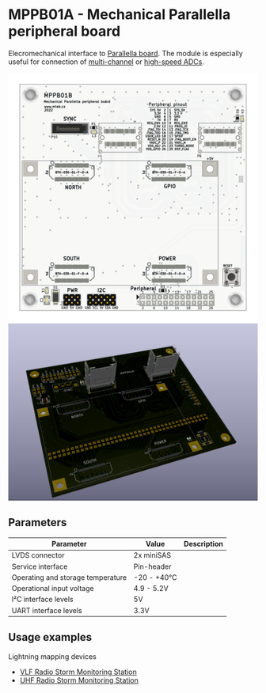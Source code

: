 # MPPB01A -  Mechanical Parallella peripheral board

Elecromechanical interface to [Parallella board](https://parallella.org/). The module is especially useful for connection of [multi-channel](https://github.com/mlab-modules/ADCoctoSPI01) or [high-speed ADCs](https://www.mlab.cz/module/ADCdual01A). 

![MPPB01B](doc/gen/img/MPPB01-bottom.png)
![MPPB01A Mechanical Parallella peripheral board ](doc/src/img/MPPB01A_top.png)

## Parameters

| Parameter | Value | Description |
|-----------|-------|-------------|
| LVDS connector | 2x miniSAS |  |
| Service interface | Pin-header |  |
| Operating and storage temperature | -20 - +40°C |  |
| Operational input voltage | 4.9 - 5.2V |  |
| I²C interface levels | 5V |  |
| UART interface levels | 3.3V |  |


## Usage examples 

Lightning mapping devices
  * [VLF Radio Storm Monitoring Station ](https://github.com/UniversalScientificTechnologies/RSMS02)
  * [UHF Radio Storm Monitoring Station ](https://github.com/UniversalScientificTechnologies/RSMS01)


